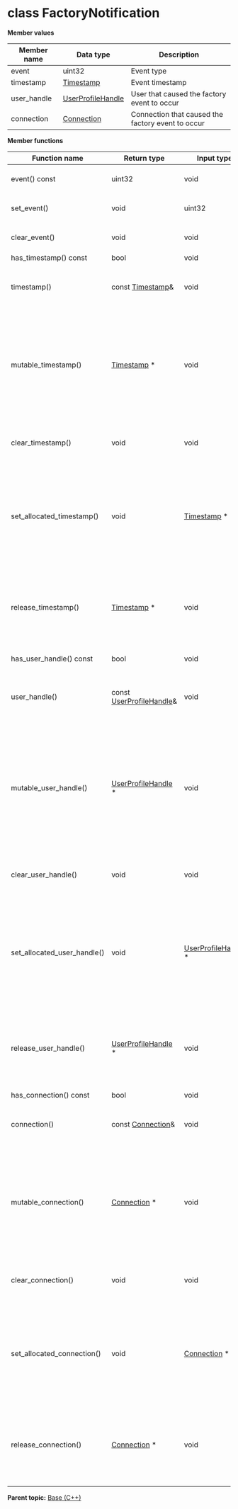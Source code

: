 # class FactoryNotification

 **Member values** 

|Member name|Data type|Description|
|-----------|---------|-----------|
|event|uint32|Event type|
|timestamp| [Timestamp](../Common/Timestamp.md#)|Event timestamp|
|user\_handle| [UserProfileHandle](../Common/UserProfileHandle.md#)|User that caused the factory event to occur|
|connection| [Connection](../Common/Connection.md#)|Connection that caused the factory event to occur|

 **Member functions** 

|Function name|Return type|Input type|Description|
|-------------|-----------|----------|-----------|
|event\(\) const|uint32|void|Returns the current value of event. If the event is not set, returns 0.|
|set\_event\(\)|void|uint32|Sets the value of event. After calling this, event\(\) will return value.|
|clear\_event\(\)|void|void|Clears the value of event. After calling this, event\(\) will return the empty string/empty bytes.|
|has\_timestamp\(\) const|bool|void|Returns true if timestamp is set.|
|timestamp\(\)|const [Timestamp](../Common/Timestamp.md#)&|void|Returns the current value of timestamp. If timestamp is not set, returns a [Timestamp](../Common/Timestamp.md#) with none of its fields set \(possibly timestamp::default\_instance\(\)\).|
|mutable\_timestamp\(\)| [Timestamp](../Common/Timestamp.md#) \*|void|Returns a pointer to the mutable [Timestamp](../Common/Timestamp.md#) object that stores the field's value. If the field was not set prior to the call, then the returned [Timestamp](../Common/Timestamp.md#) will have none of its fields set \(i.e. it will be identical to a newly-allocated [Timestamp](../Common/Timestamp.md#)\). After calling this, has\_timestamp\(\) will return true and timestamp\(\) will return a reference to the same instance of [Timestamp](../Common/Timestamp.md#).|
|clear\_timestamp\(\)|void|void|Clears the value of the field. After calling this, has\_timestamp\(\) will return false and timestamp\(\) will return the default value.|
|set\_allocated\_timestamp\(\)|void| [Timestamp](../Common/Timestamp.md#) \*|Sets the [Timestamp](../Common/Timestamp.md#) object to the field and frees the previous field value if it exists. If the [Timestamp](../Common/Timestamp.md#) pointer is not NULL, the message takes ownership of the allocated [Timestamp](../Common/Timestamp.md#) object and has\_ [Timestamp](../Common/Timestamp.md#)\(\) will return true. Otherwise, if the timestamp is NULL, the behavior is the same as calling clear\_timestamp\(\).|
|release\_timestamp\(\)| [Timestamp](../Common/Timestamp.md#) \*|void|Releases the ownership of the field and returns the pointer of the [Timestamp](../Common/Timestamp.md#) object. After calling this, caller takes the ownership of the allocated [Timestamp](../Common/Timestamp.md#) object, has\_timestamp\(\) will return false, and timestamp\(\) will return the default value.|
|has\_user\_handle\(\) const|bool|void|Returns true if user\_handle is set.|
|user\_handle\(\)|const [UserProfileHandle](../Common/UserProfileHandle.md#)&|void|Returns the current value of user\_handle. If user\_handle is not set, returns a [UserProfileHandle](../Common/UserProfileHandle.md#) with none of its fields set \(possibly user\_handle::default\_instance\(\)\).|
|mutable\_user\_handle\(\)| [UserProfileHandle](../Common/UserProfileHandle.md#) \*|void|Returns a pointer to the mutable [UserProfileHandle](../Common/UserProfileHandle.md#) object that stores the field's value. If the field was not set prior to the call, then the returned [UserProfileHandle](../Common/UserProfileHandle.md#) will have none of its fields set \(i.e. it will be identical to a newly-allocated [UserProfileHandle](../Common/UserProfileHandle.md#)\). After calling this, has\_user\_handle\(\) will return true and user\_handle\(\) will return a reference to the same instance of [UserProfileHandle](../Common/UserProfileHandle.md#).|
|clear\_user\_handle\(\)|void|void|Clears the value of the field. After calling this, has\_user\_handle\(\) will return false and user\_handle\(\) will return the default value.|
|set\_allocated\_user\_handle\(\)|void| [UserProfileHandle](../Common/UserProfileHandle.md#) \*|Sets the [UserProfileHandle](../Common/UserProfileHandle.md#) object to the field and frees the previous field value if it exists. If the [UserProfileHandle](../Common/UserProfileHandle.md#) pointer is not NULL, the message takes ownership of the allocated [UserProfileHandle](../Common/UserProfileHandle.md#) object and has\_ [UserProfileHandle](../Common/UserProfileHandle.md#)\(\) will return true. Otherwise, if the user\_handle is NULL, the behavior is the same as calling clear\_user\_handle\(\).|
|release\_user\_handle\(\)| [UserProfileHandle](../Common/UserProfileHandle.md#) \*|void|Releases the ownership of the field and returns the pointer of the [UserProfileHandle](../Common/UserProfileHandle.md#) object. After calling this, caller takes the ownership of the allocated [UserProfileHandle](../Common/UserProfileHandle.md#) object, has\_user\_handle\(\) will return false, and user\_handle\(\) will return the default value.|
|has\_connection\(\) const|bool|void|Returns true if connection is set.|
|connection\(\)|const [Connection](../Common/Connection.md#)&|void|Returns the current value of connection. If connection is not set, returns a [Connection](../Common/Connection.md#) with none of its fields set \(possibly connection::default\_instance\(\)\).|
|mutable\_connection\(\)| [Connection](../Common/Connection.md#) \*|void|Returns a pointer to the mutable [Connection](../Common/Connection.md#) object that stores the field's value. If the field was not set prior to the call, then the returned [Connection](../Common/Connection.md#) will have none of its fields set \(i.e. it will be identical to a newly-allocated [Connection](../Common/Connection.md#)\). After calling this, has\_connection\(\) will return true and connection\(\) will return a reference to the same instance of [Connection](../Common/Connection.md#).|
|clear\_connection\(\)|void|void|Clears the value of the field. After calling this, has\_connection\(\) will return false and connection\(\) will return the default value.|
|set\_allocated\_connection\(\)|void| [Connection](../Common/Connection.md#) \*|Sets the [Connection](../Common/Connection.md#) object to the field and frees the previous field value if it exists. If the [Connection](../Common/Connection.md#) pointer is not NULL, the message takes ownership of the allocated [Connection](../Common/Connection.md#) object and has\_ [Connection](../Common/Connection.md#)\(\) will return true. Otherwise, if the connection is NULL, the behavior is the same as calling clear\_connection\(\).|
|release\_connection\(\)| [Connection](../Common/Connection.md#) \*|void|Releases the ownership of the field and returns the pointer of the [Connection](../Common/Connection.md#) object. After calling this, caller takes the ownership of the allocated [Connection](../Common/Connection.md#) object, has\_connection\(\) will return false, and connection\(\) will return the default value.|

**Parent topic:** [Base \(C++\)](../../summary_pages/Base.md)

